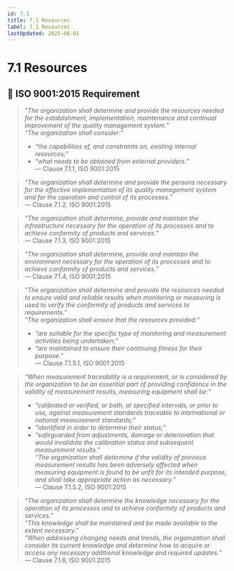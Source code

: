```yaml
---
id: 7.1
title: 7.1 Resources
label: 7.1 Resources
lastUpdated: 2025-08-01
---
```


# 7.1 Resources

## 🧾 ISO 9001:2015 Requirement

> _“The organization shall determine and provide the resources needed for the establishment, implementation, maintenance and continual improvement of the quality management system.”_  
> _“The organization shall consider:”_  
> - _“the capabilities of, and constraints on, existing internal resources;”_  
> - _“what needs to be obtained from external providers.”_  
> — Clause 7.1.1, ISO 9001:2015

> _“The organization shall determine and provide the persons necessary for the effective implementation of its quality management system and for the operation and control of its processes.”_  
> — Clause 7.1.2, ISO 9001:2015

> _“The organization shall determine, provide and maintain the infrastructure necessary for the operation of its processes and to achieve conformity of products and services.”_  
> — Clause 7.1.3, ISO 9001:2015

> _“The organization shall determine, provide and maintain the environment necessary for the operation of its processes and to achieve conformity of products and services.”_  
> — Clause 7.1.4, ISO 9001:2015

> _“The organization shall determine and provide the resources needed to ensure valid and reliable results when monitoring or measuring is used to verify the conformity of products and services to requirements.”_  
> _“The organization shall ensure that the resources provided:”_  
> - _“are suitable for the specific type of monitoring and measurement activities being undertaken;”_  
> - _“are maintained to ensure their continuing fitness for their purpose.”_  
> — Clause 7.1.5.1, ISO 9001:2015

> _“When measurement traceability is a requirement, or is considered by the organization to be an essential part of providing confidence in the validity of measurement results, measuring equipment shall be:”_  
> - _“calibrated or verified, or both, at specified intervals, or prior to use, against measurement standards traceable to international or national measurement standards;”_  
> - _“identified in order to determine their status;”_  
> - _“safeguarded from adjustments, damage or deterioration that would invalidate the calibration status and subsequent measurement results.”_  
> _“The organization shall determine if the validity of previous measurement results has been adversely affected when measuring equipment is found to be unfit for its intended purpose, and shall take appropriate action as necessary.”_  
> — Clause 7.1.5.2, ISO 9001:2015

> _“The organization shall determine the knowledge necessary for the operation of its processes and to achieve conformity of products and services.”_  
> _“This knowledge shall be maintained and be made available to the extent necessary.”_  
> _“When addressing changing needs and trends, the organization shall consider its current knowledge and determine how to acquire or access any necessary additional knowledge and required updates.”_  
> — Clause 7.1.6, ISO 9001:2015
